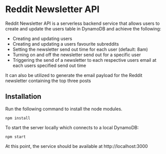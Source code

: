 # Reddit Newsletter API

Reddit Newsletter API is a serverless backend service that allows users to create and update the users table in DynamoDB and achieve the following:

* Creating and updating users
* Creating and updating a users favourite subreddits
* Setting the newsletter send out time for each user (default: 8am)
* Turning on and off the newsletter send out for a specific user
* Triggering the send of a newsletter to each respective users email at each users specified send out time

It can also be utilized to generate the email payload for the Reddit newsletter containing the top three posts

## Installation

Run the following command to install the node modules.

`npm install`

To start the server locally which connects to a local DynamoDB:

`npm start`

At this point, the service should be available at http://localhost:3000